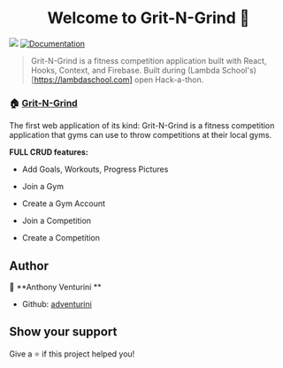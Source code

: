 <h1 align="center">Welcome to Grit-N-Grind 👋</h1>
<p>
  <img src="https://img.shields.io/badge/version-1.0-blue.svg?cacheSeconds=2592000" />
  <a href="https://github.com/giturl.git">
    <img alt="Documentation" src="https://img.shields.io/badge/documentation-yes-brightgreen.svg" target="_blank" />
  </a>
</p>

> Grit-N-Grind is a fitness competition application built with React, Hooks, Context, and Firebase. Built during (Lambda School's)[https://lambdaschool.com] open Hack-a-thon.

### 🏠 [Grit-N-Grind](https://gritngrind.fitness)

The first web application of its kind: Grit-N-Grind is a fitness competition application that gyms can use to throw competitions at their local gyms.

**FULL CRUD features:**

* Add Goals, Workouts, Progress Pictures

* Join a Gym

* Create a Gym Account

* Join a Competition

* Create a Competition


## Author

👤 **Anthony Venturini **

- Github: [adventurini](https://github.com/adventurini)

## Show your support

Give a ⭐️ if this project helped you!

